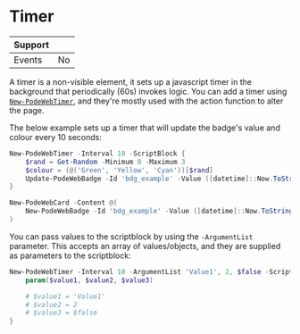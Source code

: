 # Timer

| Support | |
| ------- |-|
| Events | No |

A timer is a non-visible element, it sets up a javascript timer in the background that periodically (60s) invokes logic. You can add a timer using [`New-PodeWebTimer`](../../../Functions/Elements/New-PodeWebTimer), and they're mostly used with the action function to alter the page.

The below example sets up a timer that will update the badge's value and colour every 10 seconds:

```powershell
New-PodeWebTimer -Interval 10 -ScriptBlock {
    $rand = Get-Random -Minimum 0 -Maximum 3
    $colour = (@('Green', 'Yellow', 'Cyan'))[$rand]
    Update-PodeWebBadge -Id 'bdg_example' -Value ([datetime]::Now.ToString('yyyy-MM-dd HH:mm:ss')) -Colour $colour
}

New-PodeWebCard -Content @(
    New-PodeWebBadge -Id 'bdg_example' -Value ([datetime]::Now.ToString('yyyy-MM-dd HH:mm:ss')) -Colour Cyan
)
```

You can pass values to the scriptblock by using the `-ArgumentList` parameter. This accepts an array of values/objects, and they are supplied as parameters to the scriptblock:

```powershell
New-PodeWebTimer -Interval 10 -ArgumentList 'Value1', 2, $false -ScriptBlock {
    param($value1, $value2, $value3)

    # $value1 = 'Value1'
    # $value2 = 2
    # $value3 = $false
}
```
